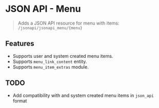 # JSON API - Menu

> Adds a JSON API resource for menu with items: `/jsonapi/jsonapi_menu/{menu}`

## Features

- Supports user and system created menu items.
- Supports `menu_link_content` entity.
- Supports `menu_item_extras` module.

## TODO
- Add compatibility with and system created menu items in `json_api` format
